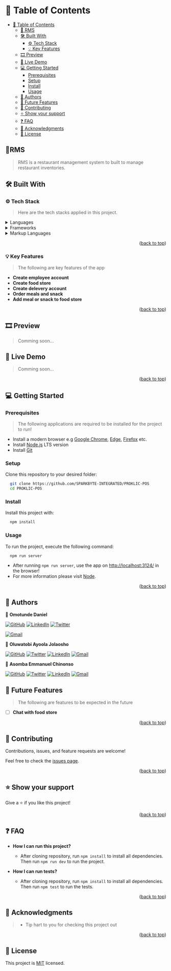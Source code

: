 
# 📗 Table of Contents <a name="readme-top"></a>

- [📗 Table of Contents ](#-table-of-contents-)
  - [📖 RMS ](#-RMS-)
  - [🛠 Built With ](#-built-with-)
    - [⚙️ Tech Stack ](#️-tech-stack-)
    - [💡 Key Features ](#-key-features-)
  - [🎞️ Preview ](#️-preview-)
  - [🚀 Live Demo ](#-live-demo-)
  - [💻 Getting Started ](#-getting-started-)
    - [Prerequisites](#prerequisites)
    - [Setup](#setup)
    - [Install](#install)
    - [Usage](#usage)
  - [👥 Authors ](#-authors-)
  - [🔭 Future Features ](#-future-features-)
  - [🤝 Contributing ](#-contributing-)
  - [⭐️ Show your support ](#️-show-your-support-)
  - [❓ FAQ ](#-faq-)
  - [🙏 Acknowledgments ](#-acknowledgments-)
  - [📝 License ](#-license-)

## 📖RMS <a name="RMS"></a>

> RMS is a restaurant management system to built to manage restaurant inventories.

## 🛠 Built With <a name="built-with"></a>

### ⚙️ Tech Stack <a name="tech-stack"></a>

> Here are the tech stacks applied in this project.

<details>
  <summary>Languages</summary>
  <ul>
    <li><a href="https://www.javascript.com/">Javascript</a></li>
  </ul>
  <ul>
    <li><a href="https://www.bing.com/ck/a?!&&p=0339c13ecf499b35JmltdHM9MTY4MDgyNTYwMCZpZ3VpZD0xZDg2OTY0NS04YjE3LTYzMGItMDRjZC04NzM3OGYxNzZkOGMmaW5zaWQ9NTM3Mw&ptn=3&hsh=3&fclid=1d869645-8b17-630b-04cd-87378f176d8c&psq=c%2b%2b&u=a1aHR0cHM6Ly9jcGx1c3BsdXMuY29tL2RvYy90dXRvcmlhbC9vcGVyYXRvcnMv&ntb=1">C++</a></li>
  </ul>
</details>

<details>
  <summary>Frameworks</summary>
  <ul>
    <li><a href="https://reactjs.org/">ReactJS</a></li>
  </ul>
   <ul>
    <li><a href="https://expressjs.com/">expressjs</a></li>
  </ul>
  <ul>
    <li><a href="https://www.qt.io/">Qt</a></li>
  </ul>
  <ul>
    <li><a href="https://nodejs.org/en">node</a></li>
  </ul>
</details>



<details>
  <summary>Markup Languages</summary>
  <ul>
    <li><a href="https://html.spec.whatwg.org/multipage/">HTML5</a></li>
    <li><a href="https://sass-lang.com/">SASS</a></li>
  </ul>
</details>

<p align="right">(<a href="#readme-top">back to top</a>)</p>

### 💡 Key Features <a name="key-features"></a>

> The following are key features of the app

- **Create employee account**
- **Create food store**
- **Create delevery account**
- **Order meals and snack**
- **Add meal or snack to food store**

<p align="right">(<a href="#readme-top">back to top</a>)</p>

## 🎞️ Preview <a name="preview"></a>

> Comming soon...

## 🚀 Live Demo <a name="live-demo"></a>

> Comming soon...

<!-- - [Live Demo Link]() -->

<p align="right">(<a href="#readme-top">back to top</a>)</p>

<!-- GETTING STARTED -->

## 💻 Getting Started <a name="getting-started"></a>

### Prerequisites

> The following applications are required to be installed for the project to run!

- Install a modern browser e.g [Google Chrome](https://www.google.com/chrome/), [Edge](https://www.microsoft.com/en-us/edge?r=1), [Firefox](https://www.mozilla.org/en-US/exp/firefox/new/) etc.
- Install [Node.js](https://nodejs.org/en/download/) LTS version
- Install [Git](https://git-scm.com/downloads)

### Setup

Clone this repository to your desired folder:

```sh
  git clone https://github.com/SPARKBYTE-INTEGRATED/PROKLIC-POS
  cd PROKLIC-POS
```

### Install

Install this project with:

```sh
  npm install
```

### Usage

To run the project, execute the following command:

```sh
  npm run server
```

- After running `npm run server`, use the app on [http://localhost:3124/](http://localhost:3124/) in the browser!
- For more information please visit [Node](https://nodejs.org/).

<p align="right">(<a href="#readme-top">back to top</a>)</p>

## 👥 Authors <a name="authors"></a>

👤 **Omotunde Daniel**

[![GitHub](https://img.shields.io/badge/github-%23121011.svg?style=for-the-badge&logo=github&logoColor=white)](https://github.com//)
[![LinkedIn](https://img.shields.io/badge/linkedin-%230077B5.svg?style=for-the-badge&logo=linkedin&logoColor=white)](https://www.linkedin.com/in//)
[![Twitter](https://img.shields.io/badge/Twitter-%231DA1F2.svg?style=for-the-badge&logo=Twitter&logoColor=white)](https://twitter.com/danielomotunde/)

[![Gmail](https://img.shields.io/badge/Gmail-D14836?style=for-the-badge&logo=gmail&logoColor=white)](mailto:omotunde.daniel@gmail.com)

👤 **Oluwatobi Ayoola Jolaosho**

[![GitHub](https://img.shields.io/badge/github-%23121011.svg?style=for-the-badge&logo=github&logoColor=white)](https://github.com/codeironside)
[![Twitter](https://img.shields.io/badge/Twitter-%231DA1F2.svg?style=for-the-badge&logo=Twitter&logoColor=white)](https://twitter.com/fury25423)
[![LinkedIn](https://img.shields.io/badge/linkedin-%230077B5.svg?style=for-the-badge&logo=linkedin&logoColor=white)](https://www.linkedin.com/in/jolaosho-oluwatobi-a3b78319a/)
[![Gmail](https://img.shields.io/badge/Gmail-D14836?style=for-the-badge&logo=gmail&logoColor=white)](mailto:fury25423@gmail.com)

👤 **Asomba Emmanuel Chinonso**

[![GitHub](https://img.shields.io/badge/github-%23121011.svg?style=for-the-badge&logo=github&logoColor=white)](https://github.com/codeironside)
[![Twitter](https://img.shields.io/badge/Twitter-%231DA1F2.svg?style=for-the-badge&logo=Twitter&logoColor=white)](https://twitter.com/the_real_goshen)
[![LinkedIn](https://img.shields.io/badge/linkedin-%230077B5.svg?style=for-the-badge&logo=linkedin&logoColor=white)](https://www.linkedin.com/in/jolaosho-oluwatobi-a3b78319a/)
[![Gmail](https://img.shields.io/badge/Gmail-D14836?style=for-the-badge&logo=gmail&logoColor=white)](mailto:asomba505@gmail.com)

## 🔭 Future Features <a name="future-features"></a>

> The following are features to be expected in the future

- [ ] **Chat with food store**

<p align="right">(<a href="#readme-top">back to top</a>)</p>

## 🤝 Contributing <a name="contributing"></a>

Contributions, issues, and feature requests are welcome!

Feel free to check the [issues page](../../issues/).

<p align="right">(<a href="#readme-top">back to top</a>)</p>

## ⭐️ Show your support <a name="support"></a>

Give a ⭐️ if you like this project!

<p align="right">(<a href="#readme-top">back to top</a>)</p>

## ❓ FAQ <a name="faq"></a>

- **How I can run this project?**

  - After cloning repository, run `npm install` to install all dependencies. Then run `npm run dev` to run the project.

- **How I can run tests?**

  - After cloning repository, run `npm install` to install all dependencies. Then run `npm test` to run the tests.

<p align="right">(<a href="#readme-top">back to top</a>)</p>

## 🙏 Acknowledgments <a name="acknowledgements"></a>

> - Tip hart to you for checking this project out

<p align="right">(<a href="#readme-top">back to top</a>)</p>

## 📝 License <a name="license"></a>

This project is [MIT](./LICENSE) licensed.
